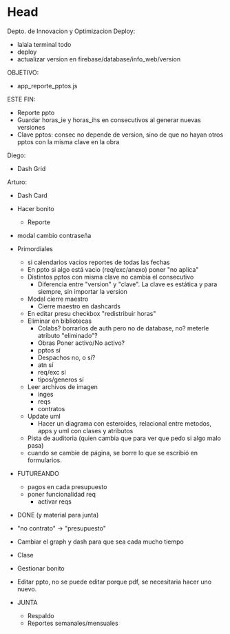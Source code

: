 # Head
Depto. de Innovacion y Optimizacion
Deploy:
 - lalala terminal todo
 - deploy
 - actualizar version en firebase/database/info_web/version

 OBJETIVO:
  - app_reporte_pptos.js
 
 ESTE FIN:
  - Reporte ppto
  - Guardar horas_ie y horas_ihs en consecutivos al generar nuevas versiones
  - Clave pptos: consec no depende de version, sino de que no hayan otros pptos con la misma clave en la obra
 
 Diego:
 - Dash Grid
 
 Arturo:
 - Dash Card
  - Hacer bonito
    - Reporte
  - modal cambio contraseña

- Primordiales
  - si calendarios vacios reportes de todas las fechas
  - En ppto si algo está vacio (req/exc/anexo) poner "no aplica"
  - Distintos pptos con misma clave no cambia el consecutivo
    - Diferencia entre "version" y "clave". La clave es estática y para siempre, sin importar la version
  - Modal cierre maestro
    - Cierre maestro en dashcards
  - En editar presu checkbox "redistribuir horas"
  - Eliminar en bibliotecas
    - Colabs? borrarlos de auth pero no de database, no? meterle atributo "eliminado"?
    - Obras Poner activo/No activo?
    - pptos sí
    - Despachos no, o sí?
    - atn sí
    - req/exc sí
    - tipos/generos sí
  - Leer archivos de imagen
    - inges
    - reqs
    - contratos
  - Update uml
    - Hacer un diagrama con esteroides, relacional entre metodos, apps y uml con clases y atributos
  - Pista de auditoria (quien cambia que para ver que pedo si algo malo pasa)
  - cuando se cambie de página, se borre lo que se escribió en formularios.

- FUTUREANDO
  - pagos en cada presupuesto
  - poner funcionalidad req
    - activar reqs  

- DONE (y material para junta)
 - "no contrato" -> "presupuesto"
 - Cambiar el graph y dash para que sea cada mucho tiempo
 - Clase
 - Gestionar bonito
 
 - Editar ppto, no se puede editar porque pdf, se necesitaria hacer uno nuevo.

- JUNTA
  - Respaldo
  - Reportes semanales/mensuales
